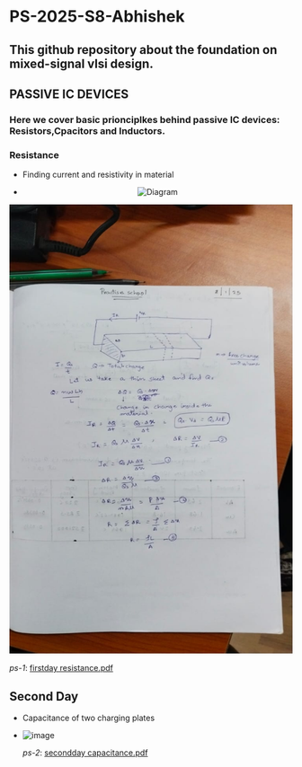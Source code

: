 # PS-2025-S8-Abhishek
## This github repository about the foundation on mixed-signal vlsi design.
## PASSIVE IC DEVICES
### Here we cover basic prionciplkes behind passive IC devices: Resistors,Cpacitors and Inductors.
### Resistance

- Finding current and resistivity in material
- <p align="center">
  <img src="https://github.com/user-attachments/assets/8e6408a0-07bd-4d3a-b83d-36e1f8f5cb6d" alt="Diagram" width="600" height="600">
  </p>

<img src="docs/WhatsApp Image 2025-01-09 at 11.28.12_a9e2c784.jpg" alt="Diagram" width="800" height="800">



*ps-1*: [firstday resistance.pdf](https://www.dropbox.com/scl/fi/d346jb7r3z6xbblazyoxk/WhatsApp-Image-2025-01-09-at-11.28.12_a9e2c784.pdf?rlkey=li5fka6ik4l8pv1ra3ynxgc9c&st=opyjfgl1&dl=0)
## Second Day
- Capacitance of two charging plates
- ![image](https://github.com/user-attachments/assets/08131eaf-4c4a-4d76-b19b-7e27a5bdc407)

  *ps-2*: [secondday capacitance.pdf](https://www.dropbox.com/scl/fi/hjrkndgx4u982u7d9e87i/day2-ps.pdf?rlkey=pe8y32gs2lkz8uo831cdsf12l&st=cempfqmy&dl=0)
  
